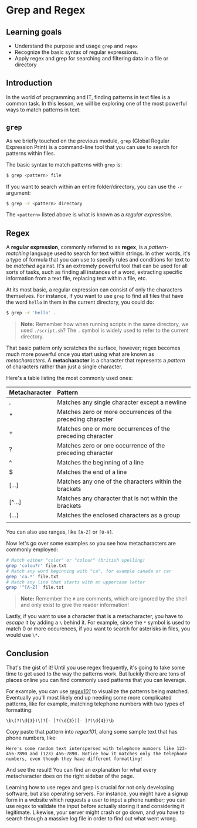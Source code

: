 # Grep and Regex

## Learning goals

- Understand the purpose and usage `grep` and `regex`
- Recognize the basic syntax of regular expressions.
- Apply regex and grep for searching and filtering data in a file or directory

## Introduction

In the world of programming and IT, finding patterns in text files is a common task. In this lesson, we will be exploring one of the most powerful ways to match patterns in text.

## `grep`

As we briefly touched on the previous module, `grep` (Global Regular Expression Print) is a command-line tool that you can use to search for patterns within files. 

The basic syntax to match patterns with `grep` is:

```bash
$ grep <pattern> file
```

If you want to search within an entire folder/directory, you can use the `-r` argument:

```bash
$ grep -r <pattern> directory
```

The `<pattern>` listed above is what is known as a *regular expression*.

## Regex

A **regular expression**, commonly referred to as **regex**, is a *pattern-matching* language used to search for text within strings. In other words, it's a type of formula that you can use to specify rules and conditions for text to be *matched* against. It's an extremely powerful tool that can be used for all sorts of tasks, such as finding all instances of a word, extracting specific information from a text file, replacing text within a file, etc.

At its most basic, a regular expression can consist of only the characters themselves. For instance, if you want to use `grep` to find all files that have the word `hello` in them in the current directory, you could do:

```bash
$ grep -r 'hello' .
```

> **Note:** Remember how when running scripts in the same directory, we used `./script.sh`? The `.` symbol is widely used to refer to the current directory.

That basic pattern only scratches the surface, however; regex becomes much more powerful once you start using what are known as *metacharacters*. A **metacharacter** is a character that represents a *pattern* of characters rather than just a single character.

Here's a table listing the most commonly used ones:

|Metacharacter|Pattern|
|:----|:----|
|.|Matches any single character except a newline|
|*|Matches zero or more occurrences of the preceding character|
|+|Matches one or more occurrences of the preceding character|
|?|Matches zero or one occurrence of the preceding character|
|^|Matches the beginning of a line|
|$|Matches the end of a line|
|[...]|Matches any one of the characters within the brackets|
|[^...]|Matches any character that is not within the brackets|
|(…)|Matches the enclosed characters as a group|
|||Matches either the expression before or after the | symbol|

You can also use ranges, like `[A-Z]` or `[0-9]`.

Now let's go over some examples so you see how metacharacters are commonly employed:

```bash
# Match either "color" or "colour" (british spelling)
grep 'colou?r' file.txt
# Match any word beginning with "ca", for example canada or car
grep 'ca.*' file.txt
# Match any line that starts with an uppercase letter
grep '^[A-Z]' file.txt
```

> **Note:** Remember the `#` are comments, which are ignored by the shell and only exist to give the reader information!

Lastly, if you want to use a character that is a metacharacter, you have to *escape* it by adding a `\` behind it. For example, since the `*` symbol is used to match 0 or more occurences, if you want to search for asterisks in files, you would use `\*`.

## Conclusion

That's the gist of it! Until you use regex frequently, it's going to take some time to get used to the way the patterns work. But luckily there are tons of places online you can find commonly used patterns that you can leverage.

For example, you can use [*regex101*](https://regex101.com/) to visualize the patterns being matched. Eventually you'll most likely end up needing some more complicated patterns, like for example, matching telephone numbers with two types of formatting:

```regex
\b\(?(\d{3})\)?[- ]?(\d{3})[- ]?(\d{4})\b
```

Copy paste that pattern into *regex101*, along some sample text that has phone numbers, like:

```
Here's some random text interspersed with telephone numbers like 123-456-7890 and (123) 456-7890. Notice how it matches only the telephone numbers, even though they have different formatting!
```

And see the result! You can find an explanation for what every metacharacter does on the right sidebar of the page.

Learning how to use regex and grep is crucial for not only developing software, but also operating servers. For instance, you might have a signup form in a website which requests a user to input a phone number; you can use regex to validate the input before actually storing it and considering it legitimate. Likewise, your server might crash or go down, and you have to search through a massive log file in order to find out what went wrong.
